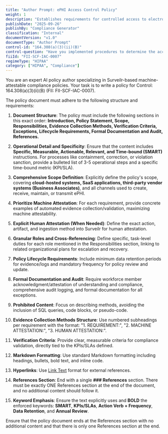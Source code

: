 ```yaml
---
title: "Author Prompt: ePHI Access Control Policy"
weight: 1
description: "Establishes requirements for controlled access to electronic Protected Health Information (ePHI) based on job responsibilities."
publishDate: "2025-09-26"
publishBy: "Compliance Generator"
classification: "Internal"
documentVersion: "v1.0"
documentType: "Author Prompt"
control-id: "164.308(a)(3)(ii)(B)"
control-question: "Have you implemented procedures to determine the access of an employee to EPHI is appropriate? (A)"
fiiId: "FII-SCF-IAC-0007"
regimeType: "HIPAA"
category: ["HIPAA", "Compliance"]
---
```


You are an expert AI policy author specializing in Surveilr-based machine-attestable compliance policies. Your task is to write a policy for Control: 164.308(a)(3)(ii)(B) (FII: FII-SCF-IAC-0007). 

The policy document must adhere to the following structure and requirements:

1. **Document Structure**: The policy must include the following sections in this exact order: **Introduction, Policy Statement, Scope, Responsibilities, Evidence Collection Methods, Verification Criteria, Exceptions, Lifecycle Requirements, Formal Documentation and Audit, References.**

2. **Operational Detail and Specificity**: Ensure that the content includes **Specific, Measurable, Actionable, Relevant, and Time-bound (SMART)** instructions. For processes like containment, correction, or violation sanction, provide a bulleted list of 3-5 operational steps and a specific time-bound metric (KPI/SLA).

3. **Comprehensive Scope Definition**: Explicitly define the policy's scope, covering **cloud-hosted systems, SaaS applications, third-party vendor systems (Business Associates)**, and all channels used to create, receive, maintain, or transmit ePHI.

4. **Prioritize Machine Attestation**: For each requirement, provide concrete examples of automated evidence collection/validation, maximizing machine attestability.

5. **Explicit Human Attestation (When Needed)**: Define the exact action, artifact, and ingestion method into Surveilr for human attestation.

6. **Granular Roles and Cross-Referencing**: Define specific, task-level duties for each role mentioned in the Responsibilities section, linking to related organizational plans for escalation and recovery.

7. **Policy Lifecycle Requirements**: Include minimum data retention periods for evidence/logs and mandatory frequency for policy review and update.

8. **Formal Documentation and Audit**: Require workforce member acknowledgment/attestation of understanding and compliance, comprehensive audit logging, and formal documentation for all exceptions.

9. **Prohibited Content**: Focus on describing methods, avoiding the inclusion of SQL queries, code blocks, or pseudo-code.

10. **Evidence Collection Methods Structure**: Use numbered subheadings per requirement with the format: "1. REQUIREMENT:", "2. MACHINE ATTESTATION:", "3. HUMAN ATTESTATION:".

11. **Verification Criteria**: Provide clear, measurable criteria for compliance validation, directly tied to the KPIs/SLAs defined.

12. **Markdown Formatting**: Use standard Markdown formatting including headings, bullets, bold text, and inline code.

13. **Hyperlinks**: Use [Link Text](URL) format for external references.

14. **References Section**: End with a single **### References** section. There must be exactly ONE References section at the end of the document, and no additional content should follow it.

15. **Keyword Emphasis**: Ensure the text explicitly uses and **BOLD** the enforced keywords: **SMART**, **KPIs/SLAs**, **Action Verb + Frequency**, **Data Retention**, and **Annual Review**.

Ensure that the policy document ends at the References section with no additional content and that there is only one References section at the end.
